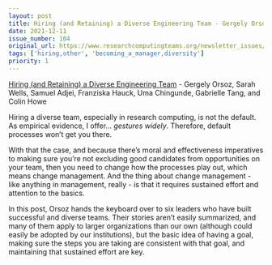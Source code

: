 ```yaml
---
layout: post
title: Hiring (and Retaining) a Diverse Engineering Team - Gergely Orsoz, Sarah Wells, Samuel Adjei, Franziska Hauck, Uma Chingunde, Gabrielle Tang, and Colin Howe
date: 2021-12-11
issue_number: 104
original_url: https://www.researchcomputingteams.org/newsletter_issues/0104
tags: ['hiring,other', 'becoming_a_manager,diversity']
priority: 1
---
```


<!-- markdownlint-disable MD033 -->
<!-- markdownlint-disable MD041 -->
<!-- markdownlint-disable MD049 -->

[Hiring (and Retaining) a Diverse Engineering Team](https://newsletter.pragmaticengineer.com/p/hiring-a-diverse-team) - Gergely Orsoz, Sarah Wells, Samuel Adjei, Franziska Hauck, Uma Chingunde, Gabrielle Tang, and Colin Howe

Hiring a diverse team, especially in research computing, is not the default.  As empirical evidence, I offer… _*gestures widely*_.  Therefore, default processes won’t get you there.

With that the case, and because there’s moral and effectiveness imperatives to making sure you’re not excluding good candidates from opportunities on your team, then you need to change how the processes play out, which means change management.  And the thing about change management - like anything in management, really - is that it requires sustained effort and attention to the basics.

In this post, Orsoz hands the keyboard over to six leaders who have built successful and diverse teams.  Their stories aren’t easily summarized, and many of them apply to larger organizations than our own (although could easily be adopted by our institutions), but the basic idea of having a goal, making sure the steps you are taking are consistent with that goal, and maintaining that sustained effort are key.
